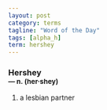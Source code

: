 ```yaml
---
layout: post
category: terms
tagline: "Word of the Day"
tags: [alpha_h]
term: hershey
---
```


<h3>Hershey<br/> <small>&mdash; n. (her<span>&middot;</span>shey)</small></h3>
<p><ol>
<li>a lesbian partner</li>
</ol></p>
